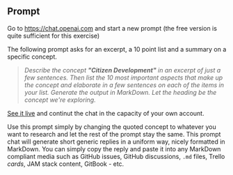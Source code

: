## Prompt
Go to https://chat.openai.com and start a new prompt (the free version is quite sufficient for this exercise)

The following prompt asks for an excerpt, a 10 point list and a summary on a specific concept.

> _Describe the concept **"Citizen Development"** in an excerpt of just a few sentences. Then list the 10 most important aspects that make up the concept and elaborate in a few sentences on each of the items in your list. Generate the output in MarkDown. Let the heading be the concept we're exploring._

[See it live](https://chat.openai.com/share/2c8f2396-078f-451a-99c7-ba8f062472e5) and continut the chat in the capacity of your own account.

Use this prompt simply by changing the quoted concept to whatever you want to research and let the rest of the prompt stay the same. This prompt chat will generate short generic replies in a uniform way, nicely formatted in MarkDown. You can simply copy the reply and paste it into any MarkDown compliant media such as GitHub issues, GitHub discussions, `.md` files, Trello _cards_, JAM stack content, GitBook - etc.




